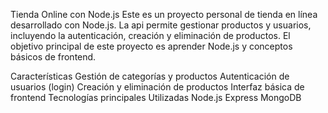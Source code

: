 Tienda Online con Node.js
Este es un proyecto personal de tienda en línea desarrollado con Node.js. La api permite gestionar productos y usuarios, incluyendo la autenticación, creación y eliminación de productos. El objetivo principal de este proyecto es aprender Node.js y conceptos básicos de frontend.

Características
Gestión de categorías y productos
Autenticación de usuarios (login)
Creación y eliminación de productos
Interfaz básica de frontend
Tecnologías principales Utilizadas
Node.js
Express
MongoDB

